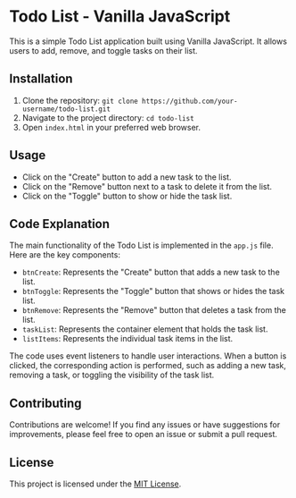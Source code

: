 # Todo List - Vanilla JavaScript

This is a simple Todo List application built using Vanilla JavaScript. It allows users to add, remove, and toggle tasks on their list.

## Installation

1. Clone the repository: `git clone https://github.com/your-username/todo-list.git`
2. Navigate to the project directory: `cd todo-list`
3. Open `index.html` in your preferred web browser.

## Usage

- Click on the "Create" button to add a new task to the list.
- Click on the "Remove" button next to a task to delete it from the list.
- Click on the "Toggle" button to show or hide the task list.

## Code Explanation

The main functionality of the Todo List is implemented in the `app.js` file. Here are the key components:

- `btnCreate`: Represents the "Create" button that adds a new task to the list.
- `btnToggle`: Represents the "Toggle" button that shows or hides the task list.
- `btnRemove`: Represents the "Remove" button that deletes a task from the list.
- `taskList`: Represents the container element that holds the task list.
- `listItems`: Represents the individual task items in the list.

The code uses event listeners to handle user interactions. When a button is clicked, the corresponding action is performed, such as adding a new task, removing a task, or toggling the visibility of the task list.

## Contributing

Contributions are welcome! If you find any issues or have suggestions for improvements, please feel free to open an issue or submit a pull request.

## License

This project is licensed under the [MIT License](LICENSE).
